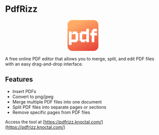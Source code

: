 # PdfRizz

<p align="center"><img src="public/icon.svg" width="100" height="100" alt="Logo"></p>

A free online PDF editor that allows you to merge, split, and edit PDF files with an easy drag-and-drop interface.

## Features

- Insert PDFs
- Convert to png/jpeg
- Merge multiple PDF files into one document
- Split PDF files into separate pages or sections
- Remove specific pages from PDF files

Access the tool at [https://pdfrizz.knoctal.com/](https://pdfrizz.knoctal.com/)
